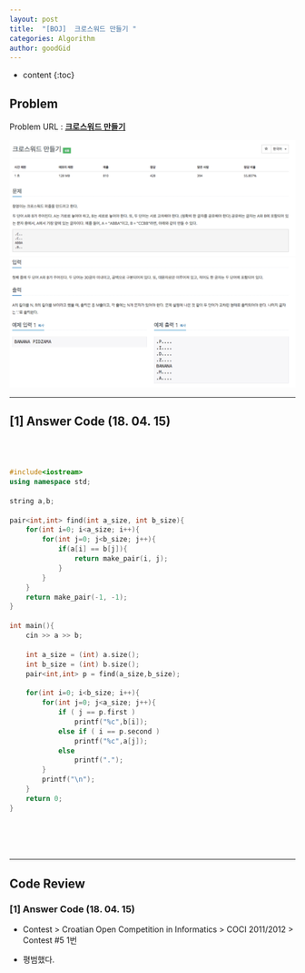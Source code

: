 ```yaml
---
layout: post
title:  "[BOJ]  크로스워드 만들기 "
categories: Algorithm
author: goodGid
---
```

* content
{:toc}


## Problem 
Problem URL : **[크로스워드 만들기](https://www.acmicpc.net/problem/2804)**


![](/assets/img/algorithm/2804_1.png)
![](/assets/img/algorithm/2804_2.png)



---

## [1] Answer Code (18. 04. 15)


``` cpp



#include<iostream>
using namespace std;

string a,b;

pair<int,int> find(int a_size, int b_size){
    for(int i=0; i<a_size; i++){
        for(int j=0; j<b_size; j++){
            if(a[i] == b[j]){
                return make_pair(i, j);
            }
        }
    }
    return make_pair(-1, -1);
}

int main(){
    cin >> a >> b;
    
    int a_size = (int) a.size();
    int b_size = (int) b.size();
    pair<int,int> p = find(a_size,b_size);
    
    for(int i=0; i<b_size; i++){
        for(int j=0; j<a_size; j++){
            if ( j == p.first )
                printf("%c",b[i]);
            else if ( i == p.second )
                printf("%c",a[j]);
            else
                printf(".");
        }
        printf("\n");
    }
    return 0;
}






```


---

## Code Review

### [1] Answer Code (18. 04. 15)

* Contest > Croatian Open Competition in Informatics > COCI 2011/2012 > Contest #5 1번

* 평범했다.